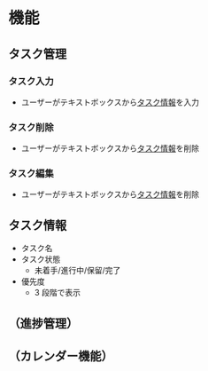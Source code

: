 # 機能

## タスク管理
### タスク入力
* ユーザーがテキストボックスから[タスク情報](https://github.com/riki1101/practice/new/main#%E3%82%BF%E3%82%B9%E3%82%AF%E6%83%85%E5%A0%B1)を入力
### タスク削除
* ユーザーがテキストボックスから[タスク情報](https://github.com/riki1101/practice/new/main#%E3%82%BF%E3%82%B9%E3%82%AF%E6%83%85%E5%A0%B1)を削除
### タスク編集
* ユーザーがテキストボックスから[タスク情報](https://github.com/riki1101/practice/new/main#%E3%82%BF%E3%82%B9%E3%82%AF%E6%83%85%E5%A0%B1)を削除

## タスク情報
* タスク名
* タスク状態
  * 未着手/進行中/保留/完了
* 優先度
  * 3 段階で表示
 

## （進捗管理）

## （カレンダー機能）
